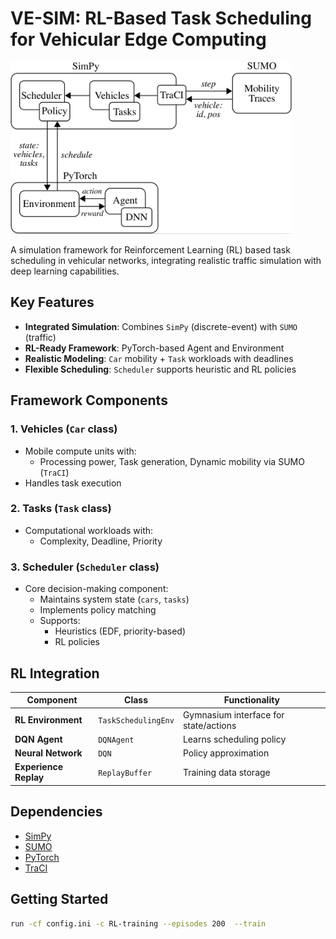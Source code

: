 # VE-SIM: RL-Based Task Scheduling for Vehicular Edge Computing

<img src="figures/components.png" alt="Simulation Framework Components" width="450" />

A simulation framework for Reinforcement Learning (RL) based task scheduling in vehicular networks, integrating realistic traffic simulation with deep learning capabilities.

## Key Features

- **Integrated Simulation**: Combines `SimPy` (discrete-event) with `SUMO` (traffic)
- **RL-Ready Framework**: PyTorch-based Agent and Environment
- **Realistic Modeling**: `Car` mobility + `Task` workloads with deadlines
- **Flexible Scheduling**: `Scheduler` supports heuristic and RL policies

## Framework Components

### 1. Vehicles (`Car` class)
- Mobile compute units with:
  - Processing power, Task generation, Dynamic mobility via SUMO (`TraCI`)
- Handles task execution

### 2. Tasks (`Task` class)
- Computational workloads with:
  - Complexity, Deadline, Priority

### 3. Scheduler (`Scheduler` class)
- Core decision-making component:
  - Maintains system state (`cars`, `tasks`)
  - Implements policy matching
  - Supports:
    - Heuristics (EDF, priority-based)
    - RL policies

## RL Integration

| Component              | Class               | Functionality                         |
|------------------------|---------------------|---------------------------------------|
| **RL Environment**     | `TaskSchedulingEnv` | Gymnasium interface for state/actions |
| **DQN Agent**          | `DQNAgent`          | Learns scheduling policy              |
| **Neural Network**     | `DQN`               | Policy approximation                  |
| **Experience Replay**  | `ReplayBuffer`      | Training data storage                 |

## Dependencies

- [SimPy](https://simpy.readthedocs.io/en/latest/)
- [SUMO](https://eclipse.dev/sumo/)
- [PyTorch](https://pytorch.org/)
- [TraCI](https://sumo.dlr.de/docs/TraCI.html)

## Getting Started

```bash
run -cf config.ini -c RL-training --episodes 200  --train